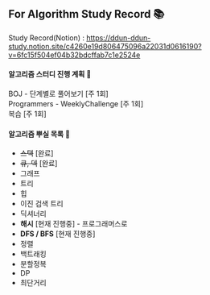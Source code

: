 ## For Algorithm Study Record 📚
Study Record(Notion) : https://ddun-ddun-study.notion.site/c4260e19d806475096a22031d0616190?v=6fc15f504ef04b32bdcffab7c1e2524e

#### 알고리즘 스터디 진행 계획 📅
BOJ - 단계별로 풀어보기 [주 1회]   
Programmers - WeeklyChallenge [주 1회]   
복습 [주 1회] 

#### 알고리즘 뿌실 목록 👊
- ~~스택~~ [완료]
- ~~큐, 덱~~ [완료]
- 그래프
- 트리
- 힙
- 이진 검색 트리
- 딕셔너리
- **해시** [현재 진행중] - 프로그래머스로
- **DFS / BFS** [현재 진행중]
- 정렬
- 백트래킹
- 분할정복
- DP
- 최단거리
